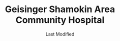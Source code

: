 ---
layout: location-page
date: Last Modified
description: "Local COVID-19 testing is available at Geisinger Shamokin Area Community Hospital in Coal Township, Pennsylvania, USA."
permalink: "locations/pennsylvania/coal-township/geisinger-shamokin-area-community-hospital/"
tags:
  - locations
  - pennsylvania
title: Geisinger Shamokin Area Community Hospital 
uniqueName: geisinger-shamokin-area-community-hospital
state: Pennsylvania
stateAbbr: PA
hood: "Northumberland County"
address: "4200 Hospital Rd"
city: "Coal Township"
zip: "17866"
zipsNearby: "16820 16822 16864 16828 16832 16841 16848 16852 16854 16872 16875 16882 19501 17501 18210 18011 18101 18102 18103 18104 18105 18106 18109 18195 17810 18211 17003 17720 18012 17920 18212 17921 17922 17721 17502 19503 18214 19504 18014 17504 18601 18216 17812 17843 17813 19505 17814 17878 19506 17005 18603 19507 17505 19508 17006 18610 19510 17815 17839 17506 17007 19511 18030 17507 19512 17923 18031 17925 18322 17508 17009 18611 17010 17001 17011 17012 17089 17013 17015 17726 18032 17820 19516 18034 18035 18218 17014 17728 17512 17516 18219 18037 17016 17083 17312 17929 17930 18612 18690 17313 17017 18038 17821 17822 17018 18220 17517 17730 17019 17823 17836 19518 18221 18222 17020 18614 17731 19519 17519 18041 17520 17317 18046 18223 18330 17022 17023 17024 17521 19520 17824 17318 18049 18098 18099 17025 17522 17549 17319 18615 19522 18051 18616 17931 17932 17934 17323 17026 17827 18224 17933 17527 17324 19523 18053 18331 19525 17935 18617 17936 17529 17027 17028 17029 17030 17735 17032 19526 18225 17101 17102 17103 17104 17105 17106 17107 17108 17109 17110 17111 17112 17113 17120 17121 17122 17123 17124 17125 17126 17127 17128 17129 17130 17140 17177 17829 18618 18201 18202 17938 18056 17830 17033 17034 18619 17035 17533 17737 17036 17831 18621 18622 17037 17534 17723 17740 18229 17038 18230 18231 19529 17535 17039 17941 17833 18333 17834 18058 19530 17742 18624 18625 17537 17573 17601 17602 17603 17604 17605 17606 17607 17608 17611 17622 17699 17942 17040 17538 18232 18626 18234 17835 18059 17943 17041 17042 17046 19533 18235 18001 18002 18003 18627 17043 19534 17540 17339 17837 17044 16930 19535 18060 17744 17543 17045 17944 17745 17945 17840 17747 18334 18628 17946 17047 17048 19536 18237 17049 17841 17748 17749 17750 18062 17948 17949 17345 17545 17547 17832 17951 17952 17053 19538 17550 17050 17055 18629 19539 17056 17842 17953 17057 17058 17844 17883 17059 18631 18632 17061 17062 17551 17751 17767 17845 17846 18239 17063 17847 17954 19540 19541 19542 17850 17752 17754 19543 19544 17851 17064 17065 17552 17853 17554 17347 17957 17756 17758 17067 18634 17555 18065 18635 18240 18833 17855 19545 17068 17069 17070 17557 17072 17073 17959 17074 17960 18066 17241 18067 17857 18636 17858 18241 17076 18068 19547 18242 17077 17859 18069 17961 18070 18071 17078 17562 18244 17860 17861 17862 17564 17565 17762 17080 19548 17963 17964 18640 18641 18642 18643 18644 17081 18651 18347 18348 18350 17965 19549 17082 17864 17865 17901 17974 18245 17763 18653 17966 19601 19602 19603 19604 19605 19606 19607 19608 19609 19610 19611 19612 17567 17867 18073 17356 17084 17568 19550 17569 17085 17570 17086 17087 17967 17868 17765 19551 18246 17572 17358 17968 17970 18247 17088 18078 17972 18507 18517 18518 17870 17866 17872 17876 19554 18654 17976 18248 17090 18655 19555 17768 17575 18079 18080 17576 17978 17578 17579 19559 18249 18846 17093 18250 17979 17801 17877 18656 17880 18251 17580 18252 19560 17581 17364 17094 19562 17980 18086 17981 18254 17881 18087 17771 17882 18657 17772 17982 17774 17983 19564 18088 18660 17582 17884 17776 17777 18255 17885 17365 19565 17856 17886 17887 18052 18661 17097 17888 18602 18701 18702 18703 18704 18705 18706 18707 18708 18709 18710 18711 18762 18764 18765 18766 18767 18769 18773 17701 17702 17703 17705 17098 17584 17366 17889 17585 19567 17779 17368 17099 17315 17401 17402 17403 17404 17405 17406 17407 17408 17415 17370 17372 17985 18092 19344 19464 19465 19470 19472 19371 19640 17008 17091 17773 18175 18514" 
mapUrl: "http://maps.apple.com/?q=Geisinger+Shamokin+Area+Community+Hospital&address=4200+Hospital+Rd,Coal+Township,Pennsylvania,17866"
locationType: Please contact for drive-thru/walk-in availability.
phone: "570-644-4200"
website: "https://www.geisinger.org/health-and-wellness/wellness-articles/2020/03/26/17/20/covid-19-whos-at-risk-and-should-i-get-tested"
onlineBooking: undefined
closed: undefined
closedUpdate: April 22nd, 2020
notes: "By appointment only. Requires doctor's referral. Requires phone screen."
days: Contact for hours of operation.
ctaMessage: Learn more
ctaUrl: "https://www.geisinger.org/health-and-wellness/wellness-articles/2020/03/26/17/20/covid-19-whos-at-risk-and-should-i-get-tested"
---